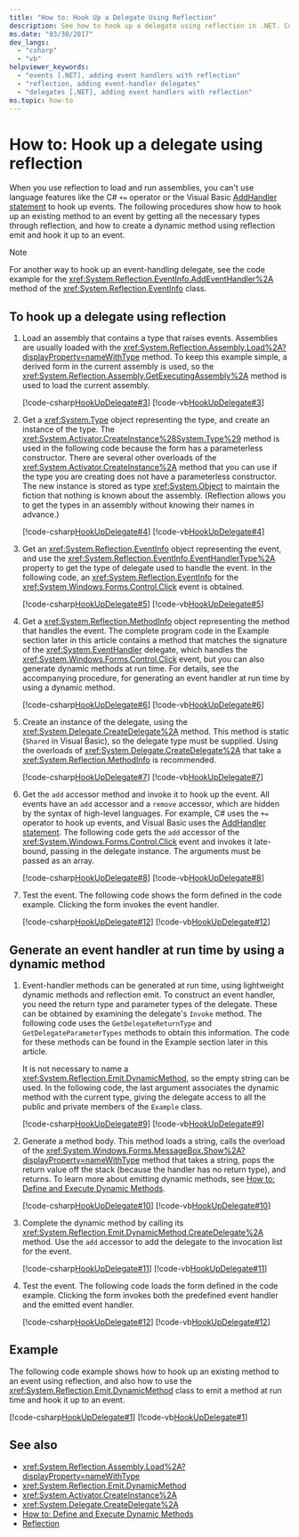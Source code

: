 ```yaml
---
title: "How to: Hook Up a Delegate Using Reflection"
description: See how to hook up a delegate using reflection in .NET. Connect an existing method to an event by getting the necessary types through reflection.
ms.date: "03/30/2017"
dev_langs:
  - "csharp"
  - "vb"
helpviewer_keywords:
  - "events [.NET], adding event handlers with reflection"
  - "reflection, adding event-handler delegates"
  - "delegates [.NET], adding event handlers with reflection"
ms.topic: how-to
---
```

# How to: Hook up a delegate using reflection

When you use reflection to load and run assemblies, you can't use language features like the C# `+=` operator or the Visual Basic [AddHandler statement](../../visual-basic/language-reference/statements/addhandler-statement.md) to hook up events. The following procedures show how to hook up an existing method to an event by getting all the necessary types through reflection, and how to create a dynamic method using reflection emit and hook it up to an event.

> [!NOTE]
> For another way to hook up an event-handling delegate, see the code example for the <xref:System.Reflection.EventInfo.AddEventHandler%2A> method of the <xref:System.Reflection.EventInfo> class.

## To hook up a delegate using reflection

1. Load an assembly that contains a type that raises events. Assemblies are usually loaded with the <xref:System.Reflection.Assembly.Load%2A?displayProperty=nameWithType> method. To keep this example simple, a derived form in the current assembly is used, so the <xref:System.Reflection.Assembly.GetExecutingAssembly%2A> method is used to load the current assembly.

   [!code-csharp[HookUpDelegate#3](../../../samples/snippets/csharp/VS_Snippets_CLR/HookUpDelegate/cs/source.cs#3)]
   [!code-vb[HookUpDelegate#3](../../../samples/snippets/visualbasic/VS_Snippets_CLR/HookUpDelegate/vb/source.vb#3)]

2. Get a <xref:System.Type> object representing the type, and create an instance of the type. The <xref:System.Activator.CreateInstance%28System.Type%29> method is used in the following code because the form has a parameterless constructor. There are several other overloads of the <xref:System.Activator.CreateInstance%2A> method that you can use if the type you are creating does not have a parameterless constructor. The new instance is stored as type <xref:System.Object> to maintain the fiction that nothing is known about the assembly. (Reflection allows you to get the types in an assembly without knowing their names in advance.)

   [!code-csharp[HookUpDelegate#4](../../../samples/snippets/csharp/VS_Snippets_CLR/HookUpDelegate/cs/source.cs#4)]
   [!code-vb[HookUpDelegate#4](../../../samples/snippets/visualbasic/VS_Snippets_CLR/HookUpDelegate/vb/source.vb#4)]

3. Get an <xref:System.Reflection.EventInfo> object representing the event, and use the <xref:System.Reflection.EventInfo.EventHandlerType%2A> property to get the type of delegate used to handle the event. In the following code, an <xref:System.Reflection.EventInfo> for the <xref:System.Windows.Forms.Control.Click> event is obtained.

   [!code-csharp[HookUpDelegate#5](../../../samples/snippets/csharp/VS_Snippets_CLR/HookUpDelegate/cs/source.cs#5)]
   [!code-vb[HookUpDelegate#5](../../../samples/snippets/visualbasic/VS_Snippets_CLR/HookUpDelegate/vb/source.vb#5)]

4. Get a <xref:System.Reflection.MethodInfo> object representing the method that handles the event. The complete program code in the Example section later in this article contains a method that matches the signature of the <xref:System.EventHandler> delegate, which handles the <xref:System.Windows.Forms.Control.Click> event, but you can also generate dynamic methods at run time. For details, see the accompanying procedure, for generating an event handler at run time by using a dynamic method.

   [!code-csharp[HookUpDelegate#6](../../../samples/snippets/csharp/VS_Snippets_CLR/HookUpDelegate/cs/source.cs#6)]
   [!code-vb[HookUpDelegate#6](../../../samples/snippets/visualbasic/VS_Snippets_CLR/HookUpDelegate/vb/source.vb#6)]

5. Create an instance of the delegate, using the <xref:System.Delegate.CreateDelegate%2A> method. This method is static (`Shared` in Visual Basic), so the delegate type must be supplied. Using the overloads of <xref:System.Delegate.CreateDelegate%2A> that take a <xref:System.Reflection.MethodInfo> is recommended.

   [!code-csharp[HookUpDelegate#7](../../../samples/snippets/csharp/VS_Snippets_CLR/HookUpDelegate/cs/source.cs#7)]
   [!code-vb[HookUpDelegate#7](../../../samples/snippets/visualbasic/VS_Snippets_CLR/HookUpDelegate/vb/source.vb#7)]

6. Get the `add` accessor method and invoke it to hook up the event. All events have an `add` accessor and a `remove` accessor, which are hidden by the syntax of high-level languages. For example, C# uses the `+=` operator to hook up events, and Visual Basic uses the [AddHandler statement](../../visual-basic/language-reference/statements/addhandler-statement.md). The following code gets the `add` accessor of the <xref:System.Windows.Forms.Control.Click> event and invokes it late-bound, passing in the delegate instance. The arguments must be passed as an array.

   [!code-csharp[HookUpDelegate#8](../../../samples/snippets/csharp/VS_Snippets_CLR/HookUpDelegate/cs/source.cs#8)]
   [!code-vb[HookUpDelegate#8](../../../samples/snippets/visualbasic/VS_Snippets_CLR/HookUpDelegate/vb/source.vb#8)]

7. Test the event. The following code shows the form defined in the code example. Clicking the form invokes the event handler.

   [!code-csharp[HookUpDelegate#12](../../../samples/snippets/csharp/VS_Snippets_CLR/HookUpDelegate/cs/source.cs#12)]
   [!code-vb[HookUpDelegate#12](../../../samples/snippets/visualbasic/VS_Snippets_CLR/HookUpDelegate/vb/source.vb#12)]

## Generate an event handler at run time by using a dynamic method

1. Event-handler methods can be generated at run time, using lightweight dynamic methods and reflection emit. To construct an event handler, you need the return type and parameter types of the delegate. These can be obtained by examining the delegate's `Invoke` method. The following code uses the `GetDelegateReturnType` and `GetDelegateParameterTypes` methods to obtain this information. The code for these methods can be found in the Example section later in this article.

   It is not necessary to name a <xref:System.Reflection.Emit.DynamicMethod>, so the empty string can be used. In the following code, the last argument associates the dynamic method with the current type, giving the delegate access to all the public and private members of the `Example` class.

   [!code-csharp[HookUpDelegate#9](../../../samples/snippets/csharp/VS_Snippets_CLR/HookUpDelegate/cs/source.cs#9)]
   [!code-vb[HookUpDelegate#9](../../../samples/snippets/visualbasic/VS_Snippets_CLR/HookUpDelegate/vb/source.vb#9)]

2. Generate a method body. This method loads a string, calls the overload of the <xref:System.Windows.Forms.MessageBox.Show%2A?displayProperty=nameWithType> method that takes a string, pops the return value off the stack (because the handler has no return type), and returns. To learn more about emitting dynamic methods, see [How to: Define and Execute Dynamic Methods](how-to-define-and-execute-dynamic-methods.md).

   [!code-csharp[HookUpDelegate#10](../../../samples/snippets/csharp/VS_Snippets_CLR/HookUpDelegate/cs/source.cs#10)]
   [!code-vb[HookUpDelegate#10](../../../samples/snippets/visualbasic/VS_Snippets_CLR/HookUpDelegate/vb/source.vb#10)]

3. Complete the dynamic method by calling its <xref:System.Reflection.Emit.DynamicMethod.CreateDelegate%2A> method. Use the `add` accessor to add the delegate to the invocation list for the event.

   [!code-csharp[HookUpDelegate#11](../../../samples/snippets/csharp/VS_Snippets_CLR/HookUpDelegate/cs/source.cs#11)]
   [!code-vb[HookUpDelegate#11](../../../samples/snippets/visualbasic/VS_Snippets_CLR/HookUpDelegate/vb/source.vb#11)]

4. Test the event. The following code loads the form defined in the code example. Clicking the form invokes both the predefined event handler and the emitted event handler.

   [!code-csharp[HookUpDelegate#12](../../../samples/snippets/csharp/VS_Snippets_CLR/HookUpDelegate/cs/source.cs#12)]
   [!code-vb[HookUpDelegate#12](../../../samples/snippets/visualbasic/VS_Snippets_CLR/HookUpDelegate/vb/source.vb#12)]

## Example

The following code example shows how to hook up an existing method to an event using reflection, and also how to use the <xref:System.Reflection.Emit.DynamicMethod> class to emit a method at run time and hook it up to an event.

[!code-csharp[HookUpDelegate#1](../../../samples/snippets/csharp/VS_Snippets_CLR/HookUpDelegate/cs/source.cs#1)]
[!code-vb[HookUpDelegate#1](../../../samples/snippets/visualbasic/VS_Snippets_CLR/HookUpDelegate/vb/source.vb#1)]

## See also

- <xref:System.Reflection.Assembly.Load%2A?displayProperty=nameWithType>
- <xref:System.Reflection.Emit.DynamicMethod>
- <xref:System.Activator.CreateInstance%2A>
- <xref:System.Delegate.CreateDelegate%2A>
- [How to: Define and Execute Dynamic Methods](how-to-define-and-execute-dynamic-methods.md)
- [Reflection](reflection.md)
